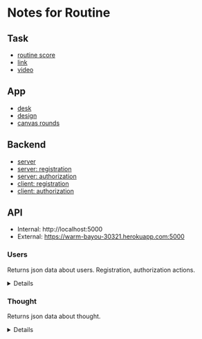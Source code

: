# Notes for Routine

## Task 
- [routine score](https://github.com/lexarudak/routine/blob/notes/score.md)
- [link](https://github.com/rolling-scopes-school/tasks/blob/master/tasks/rsclone/rsclone.md)
- [video](https://www.youtube.com/watch?v=-EJnrfwdnD8)

## App

- [desk](https://github.com/users/lexarudak/projects/2/views/1)
- [design](https://www.figma.com/file/5rzJMlMCJgY34kijNJSvOm/Routine?node-id=0%3A1&t=DSyZZc0JgU8DWcgq-0)
- [canvas rounds](https://www.youtube.com/watch?v=KEQsm2yL6Lg&t=778s)

## Backend

- [server](https://www.youtube.com/watch?v=tKM44vPHU0U)
- [server: registration](https://www.youtube.com/watch?v=tPpvz-DIG0w)
- [server: authorization](https://www.youtube.com/watch?v=ITBPoR3p7YA)
- [client: registration](https://www.youtube.com/watch?v=sqou7Zlj264)
- [client: authorization](https://www.youtube.com/watch?v=o30BcvKwcvg)

## API

- Internal: http://localhost:5000
- External: https://warm-bayou-30321.herokuapp.com:5000

### Users

Returns json data about users. Registration, authorization actions.

<details>

- `GET` /api/users
- `GET` /api/users/:id
- `POST` /api/registration
- `POST` /api/login
- `PUT` /api/users
- `DELETE` /api/users/:id

</details>

### Thought

Returns json data about thought.

<details>

- `GET` /api/thoughts
- `GET` /api/thoughts/:id
- `POST` /api/thoughts
- `PUT` /api/thoughts
- `DELETE` /api/thoughts/:id

</details>
